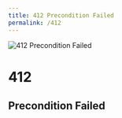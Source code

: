 ```yaml
---
title: 412 Precondition Failed
permalink: /412
---
```

<div>
    <img src="http://i.imgur.com/VY1T3iP.jpg" alt="412 Precondition Failed" />
    <h1>412</h1>
    <h2>Precondition Failed</h2>
</div>
